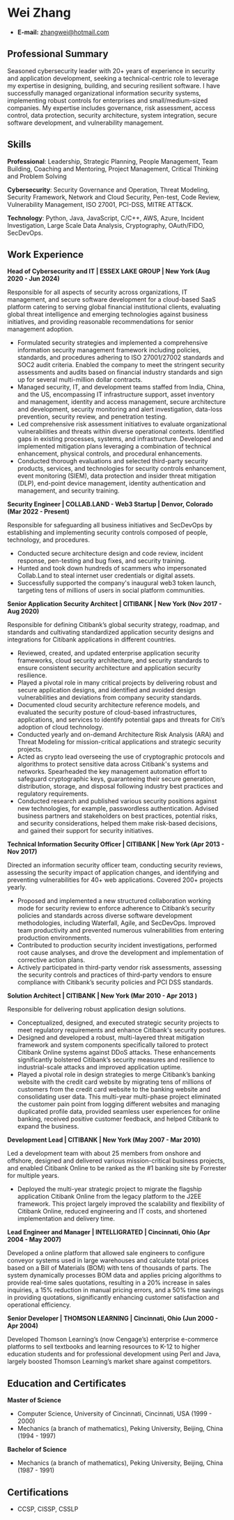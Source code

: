 # Wei Zhang

- **E-mail:** zhangwei@hotmail.com

## Professional Summary
Seasoned cybersecurity leader with 20+ years of experience in security and application development, seeking a technical-centric role to leverage my expertise in designing, building, and securing resilient software. I have successfully managed organizational information security systems, implementing robust controls for enterprises and small/medium-sized companies. My expertise includes governance, risk assessment, access control, data protection, security architecture, system integration, secure software development, and vulnerability management.

## Skills

**Professional**: Leadership, Strategic Planning, People Management, Team Building, Coaching and Mentoring, Project Management, Critical Thinking and Problem Solving

**Cybersecurity**: Security Governance and Operation, Threat Modeling, Security Framework, Network and Cloud Security, Pen-test, Code Review, Vulnerability Management, ISO 27001, PCI-DSS, MITRE ATT&CK.

**Technology**: Python, Java, JavaScript, C/C++, AWS, Azure, Incident Investigation, Large Scale Data Analysis, Cryptography, OAuth/FIDO, SecDevOps.

## Work Experience

**Head of Cybersecurity and IT | ESSEX LAKE GROUP | New York (Aug 2020 - Jun 2024)**

Responsible for all aspects of security across organizations, IT management, and secure software development for a cloud-based SaaS platform catering to serving global financial institutional clients, evaluating global threat intelligence and emerging technologies against business initiatives, and providing reasonable recommendations for senior management adoption.

- Formulated security strategies and implemented a comprehensive information security management framework including policies, standards, and procedures adhering to ISO 27001/27002 standards and SOC2 audit criteria. Enabled the company to meet the stringent security assessments and audits based on financial industry standards and sign up for several multi-million dollar contracts.
- Managed security, IT, and development teams staffed from India, China, and the US, encompassing IT infrastructure support, asset inventory and management, identity and access management, secure architecture and development, security monitoring and alert investigation, data-loss prevention, security review, and penetration testing.
- Led comprehensive risk assessment initiatives to evaluate organizational vulnerabilities and threats within diverse operational contexts. Identified gaps in existing processes, systems, and infrastructure. Developed and implemented mitigation plans leveraging a combination of technical enhancement, physical controls, and procedural enhancements.
- Conducted thorough evaluations and selected third-party security products, services, and technologies for security controls enhancement, event monitoring (SIEM), data protection and insider threat mitigation (DLP), end-point device management, identity authentication and management, and security training.

**Security Engineer | COLLAB.LAND - Web3 Startup | Denvor, Colorado (Mar 2022 - Present)**

Responsible for safeguarding all business initiatives and SecDevOps by establishing and implementing security controls composed of people, technology, and procedures.

- Conducted secure architecture design and code review, incident response, pen-testing and bug fixes, and security training.
- Hunted and took down hundreds of scammers who impersonated Collab.Land to steal internet user credentials or digital assets.
- Successfully supported the company's inaugural web3 token launch, targeting tens of millions of users in social platform communities.

**Senior Application Security Architect | CITIBANK | New York (Nov 2017 - Aug 2020)**

Responsible for defining Citibank’s global security strategy, roadmap, and standards and cultivating standardized application security designs and integrations for Citibank applications in different countries.

- Reviewed, created, and updated enterprise application security frameworks, cloud security architecture, and security standards to ensure consistent security architecture and application security resilience.
- Played a pivotal role in many critical projects by delivering robust and secure application designs, and identified and avoided design vulnerabilities and deviations from company security standards.
- Documented cloud security architecture reference models, and evaluated the security posture of cloud-based infrastructures, applications, and services to identify potential gaps and threats for Citi’s adoption of cloud technology.
- Conducted yearly and on-demand Architecture Risk Analysis (ARA) and Threat Modeling for mission-critical applications and strategic security projects.
- Acted as crypto lead overseeing the use of cryptographic protocols and algorithms to protect sensitive data across Citibank's systems and networks. Spearheaded the key management automation effort to safeguard cryptographic keys, guaranteeing their secure generation, distribution, storage, and disposal following industry best practices and regulatory requirements.
- Conducted research and published various security positions against new technologies, for example, passwordless authentication. Advised business partners and stakeholders on best practices, potential risks, and security considerations, helped them make risk-based decisions, and gained their support for security initiatives.
 
**Technical Information Security Officer | CITIBANK | New York (Apr 2013 - Nov 2017)**

Directed an information security officer team, conducting security reviews, assessing the security impact of application changes, and identifying and preventing vulnerabilities for 40+ web applications. Covered 200+ projects yearly.

- Proposed and implemented a new structured collaboration working mode for security review to enforce adherence to Citibank’s security policies and standards across diverse software development methodologies, including Waterfall, Agile, and SecDevOps. Improved team productivity and prevented numerous vulnerabilities from entering production environments.
- Contributed to production security incident investigations, performed root cause analyses, and drove the development and implementation of corrective action plans.
- Actively participated in third-party vendor risk assessments, assessing the security controls and practices of third-party vendors to ensure compliance with Citibank’s security policies and PCI DSS standards.
   
**Solution Architect | CITIBANK | New York (Mar 2010 - Apr 2013 )**

Responsible for delivering robust application design solutions.

- Conceptualized, designed, and executed strategic security projects to meet regulatory requirements and enhance Citibank's security postures.
- Designed and developed a robust, multi-layered threat mitigation framework and system components specifically tailored to protect Citibank Online systems against DDoS attacks. These enhancements significantly bolstered Citibank’s security measures and resilience to industrial-scale attacks and improved application uptime.
- Played a pivotal role in design strategies to merge Citibank’s banking website with the credit card website by migrating tens of millions of customers from the credit card website to the banking website and consolidating user data. This multi-year multi-phase project eliminated the customer pain point from logging different websites and managing duplicated profile data, provided seamless user experiences for online banking, received positive customer feedback, and helped Citibank to expand the business.

**Development Lead | CITIBANK | New York (May 2007 - Mar 2010)**

Led a development team with about 25 members from onshore and offshore, designed and delivered various mission-critical business projects, and enabled Citibank Online to be ranked as the #1 banking site by Forrester for multiple years.

- Deployed the multi-year strategic project to migrate the flagship application Citibank Online from the legacy platform to the J2EE framework. This project largely improved the scalability and flexibility of Citibank Online, reduced engineering and IT costs, and shortened implementation and delivery time.

**Lead Engineer and Manager | INTELLIGRATED | Cincinnati, Ohio (Apr 2004 - May 2007)**

Developed a online platform that allowed sale engineers to configure conveyor systems used in large warehouses and calculate total prices based on a Bill of Materials (BOM) with tens of thousands of parts. The system dynamically processes BOM data and applies pricing algorithms to provide real-time sales quotations, resulting in a 20% increase in sales inquiries, a 15% reduction in manual pricing errors, and a 50% time savings in providing quotations, significantly enhancing customer satisfaction and operational efficiency.

**Senior Developer | THOMSON LEARNING | Cincinnati, Ohio (Jun 2000 - Apr 2004)**

Developed Thomson Learning’s (now Cengage’s) enterprise e-commerce platforms to sell textbooks and learning resources to K-12 to higher education students and for professional development using Perl and Java, largely boosted Thomson Learning’s market share against competitors.

## Education and Certificates

**Master of Science** 

- Computer Science, University of Cincinnati, Cincinnati, USA (1999 - 2000)
- Mechanics (a branch of mathematics), Peking University, Beijing, China (1994 - 1997)

**Bachelor of Science**
- Mechanics (a branch of mathematics), Peking University, Beijing, China (1987 - 1991) 

## Certifications 

- CCSP, CISSP, CSSLP
